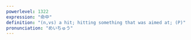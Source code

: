 ```yaml
---
powerlevel: 1322
expression: "命中"
definition: "(n,vs) a hit; hitting something that was aimed at; (P)"
pronunciation: "めいちゅう"
---
```

